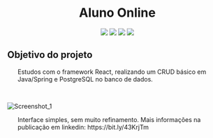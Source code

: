 <h1 align="center"> Aluno Online </h1>
<p align="center">
    <img src="https://img.shields.io/badge/React%20-%23F7DF1E.svg?&style=for-the-badge&color=06ACC9" />
    <img src="https://img.shields.io/badge/Java%20-%23F7DF1E.svg?&style=for-the-badge&color=D9760D" />
    <img src="https://img.shields.io/badge/Springboot%20-%23F7DF1E.svg?&style=for-the-badge&color=6EBD1F" />
    <img src="https://img.shields.io/badge/PostgreSQL%20-%23F7DF1E.svg?&style=for-the-badge&color=1642A8" />
    
</p>


<h2> Objetivo do projeto</h2>
<ol>
    <p>Estudos com o framework React, realizando um CRUD básico em Java/Spring e PostgreSQL no banco de dados.</p>
</ol>
<br>

![Screenshot_1](https://github.com/jefker/aluno_online/assets/64321545/d0df87d1-15db-4c3c-9029-d051a2d47305)

<ol>
    <p>Interface simples, sem muito refinamento. Mais informações na publicação em linkedin: https://bit.ly/43KrjTm</p>
</ol>
